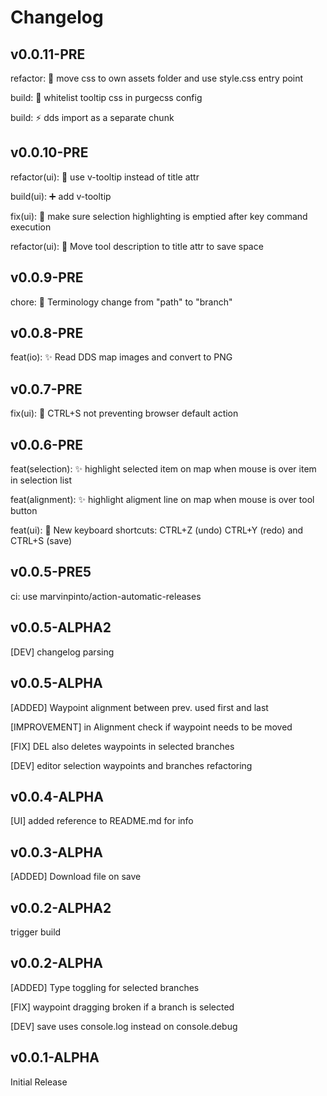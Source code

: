 # Changelog

## v0.0.11-PRE

refactor: 🚚 move css to own assets folder and use style.css entry point

build: 🐛 whitelist tooltip css in purgecss config

build: ⚡ dds import as a separate chunk

## v0.0.10-PRE

refactor(ui): 💄 use v-tooltip instead of title attr

build(ui): ➕ add v-tooltip

fix(ui): 🐛 make sure selection highlighting is emptied after key command execution

refactor(ui): 💄 Move tool description to title attr to save space

## v0.0.9-PRE

chore: :speech_balloon: Terminology change from "path" to "branch"

## v0.0.8-PRE

feat(io): :sparkles: Read DDS map images and convert to PNG

## v0.0.7-PRE

fix(ui): :bug: CTRL+S not preventing browser default action

## v0.0.6-PRE

feat(selection): ✨ highlight selected item on map when mouse is over item in selection list

feat(alignment): ✨ highlight aligment line on map when mouse is over tool button

feat(ui): :lipstick: New keyboard shortcuts: CTRL+Z (undo) CTRL+Y (redo) and CTRL+S (save)

## v0.0.5-PRE5

ci: use marvinpinto/action-automatic-releases

## v0.0.5-ALPHA2

[DEV] changelog parsing

## v0.0.5-ALPHA

[ADDED] Waypoint alignment between prev. used first and last

[IMPROVEMENT] in Alignment check if waypoint needs to be moved

[FIX] DEL also deletes waypoints in selected branches

[DEV] editor selection waypoints and branches refactoring

## v0.0.4-ALPHA

[UI] added reference to README.md for info

## v0.0.3-ALPHA

[ADDED] Download file on save

## v0.0.2-ALPHA2

trigger build

## v0.0.2-ALPHA

[ADDED] Type toggling for selected branches

[FIX] waypoint dragging broken if a branch is selected

[DEV] save uses console.log instead on console.debug

## v0.0.1-ALPHA

Initial Release
